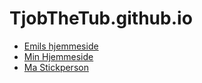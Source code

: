 # TjobTheTub.github.io

- [Emils hjemmeside](https://wackhair.github.io)
- [Min Hjemmeside](Website/index.html)
- [Ma Stickperson](Forside/Taendstikmand)




